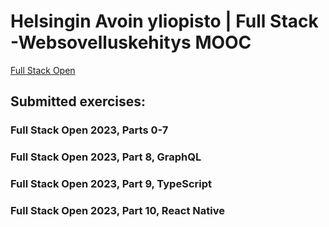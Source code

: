 # Helsingin Avoin yliopisto | Full Stack -Websovelluskehitys MOOC
[Full Stack Open](https://fullstackopen.com/)
## Submitted exercises:
### Full Stack Open 2023, Parts 0-7
### Full Stack Open 2023, Part 8, GraphQL
### Full Stack Open 2023, Part 9, TypeScript
### Full Stack Open 2023, Part 10, React Native



